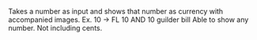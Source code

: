 Takes a number as input and shows that number as currency with accompanied images. 
Ex. 10 -> FL 10 AND 10 guilder bill
Able to show any number. Not including cents.
